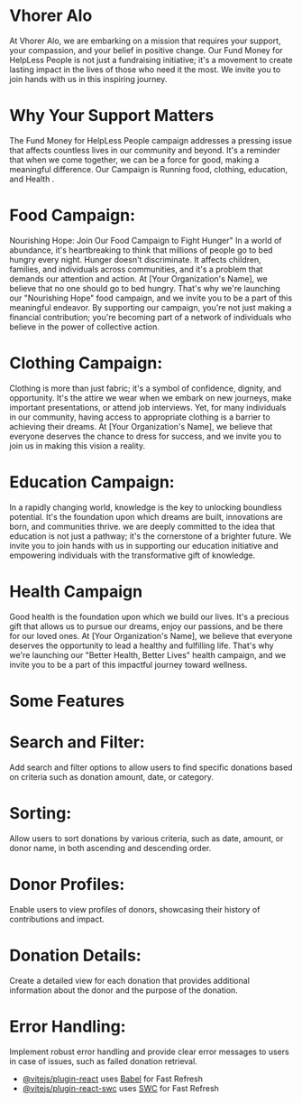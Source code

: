 
# Vhorer Alo
At Vhorer Alo, we are embarking on a mission that requires your support, your compassion, and your belief in positive change. Our Fund Money for HelpLess People is not just a fundraising initiative; it's a movement to create lasting impact in the lives of those who need it the most. We invite you to join hands with us in this inspiring journey.
# Why Your Support Matters
The Fund Money for HelpLess People campaign addresses a pressing issue that affects countless lives in our community and beyond. It's a reminder that when we come together, we can be a force for good, making a meaningful difference. Our Campaign is Running  food, clothing, education, and  Health .
# Food Campaign:
Nourishing Hope: Join Our Food Campaign to Fight Hunger"
In a world of abundance, it's heartbreaking to think that millions of people go to bed hungry every night. Hunger doesn't discriminate. It affects children, families, and individuals across communities, and it's a problem that demands our attention and action. At [Your Organization's Name], we believe that no one should go to bed hungry. That's why we're launching our "Nourishing Hope" food campaign, and we invite you to be a part of this meaningful endeavor.
By supporting our campaign, you're not just making a financial contribution; you're becoming part of a network of individuals who believe in the power of collective action.
# Clothing Campaign:
 Clothing is more than just fabric; it's a symbol of confidence, dignity, and opportunity. It's the attire we wear when we embark on new journeys, make important presentations, or attend job interviews. Yet, for many individuals in our community, having access to appropriate clothing is a barrier to achieving their dreams. At [Your Organization's Name], we believe that everyone deserves the chance to dress for success, and we invite you to join us in making this vision a reality.

 # Education Campaign:
 In a rapidly changing world, knowledge is the key to unlocking boundless potential. It's the foundation upon which dreams are built, innovations are born, and communities thrive. we are deeply committed to the idea that education is not just a pathway; it's the cornerstone of a brighter future. We invite you to join hands with us in supporting our education initiative and empowering individuals with the transformative gift of knowledge.
 # Health Campaign
 Good health is the foundation upon which we build our lives. It's a precious gift that allows us to pursue our dreams, enjoy our passions, and be there for our loved ones. At [Your Organization's Name], we believe that everyone deserves the opportunity to lead a healthy and fulfilling life. That's why we're launching our "Better Health, Better Lives" health campaign, and we invite you to be a part of this impactful journey toward wellness.
 # Some Features
 # Search and Filter: 
 Add search and filter options to allow users to find specific donations based on criteria such as donation amount, date, or category.
 # Sorting: 
  Allow users to sort donations by various criteria, such as date, amount, or donor name, in both ascending and descending order.
# Donor Profiles: 
  Enable users to view profiles of donors, showcasing their history of contributions and impact.
# Donation Details: 
Create a detailed view for each donation that provides additional information about the donor and the purpose of the donation.
# Error Handling: 
Implement robust error handling and provide clear error messages to users in case of issues, such as failed donation retrieval.

- [@vitejs/plugin-react](https://github.com/vitejs/vite-plugin-react/blob/main/packages/plugin-react/README.md) uses [Babel](https://babeljs.io/) for Fast Refresh
- [@vitejs/plugin-react-swc](https://github.com/vitejs/vite-plugin-react-swc) uses [SWC](https://swc.rs/) for Fast Refresh
